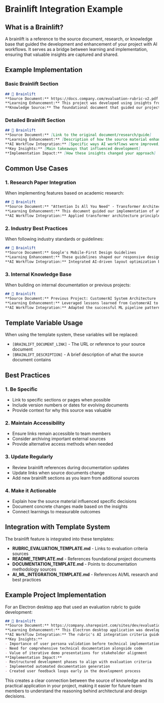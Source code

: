 # Brainlift Integration Example

## What is a Brainlift?

A brainlift is a reference to the source document, research, or knowledge base that guided the development and enhancement of your project with AI workflows. It serves as a bridge between learning and implementation, ensuring that valuable insights are captured and shared.

## Example Implementation

### Basic Brainlift Section
```markdown
## 🧠 Brainlift
**Source Document:** https://docs.company.com/evaluation-rubric-v2.pdf
**Learning Enhancement:** This project was developed using insights from the comprehensive evaluation rubric to enhance our AI-driven development workflows.
**Knowledge Source:** The foundational document that guided our project evaluation criteria and quality standards.
```

### Detailed Brainlift Section
```markdown
## 🧠 Brainlift
**Source Document:** [Link to the original document/research/guide]
**Learning Enhancement:** [Description of how the source material enhanced your project]
**AI Workflow Integration:** [Specific ways AI workflows were improved]
**Key Insights:** [Main takeaways that influenced development]
**Implementation Impact:** [How these insights changed your approach]
```

## Common Use Cases

### 1. Research Paper Integration
When implementing features based on academic research:
```markdown
## 🧠 Brainlift
**Source Document:** "Attention Is All You Need" - Transformer Architecture Paper
**Learning Enhancement:** This document guided our implementation of attention mechanisms in our recommendation system.
**AI Workflow Integration:** Applied transformer architecture principles to improve our user personalization features.
```

### 2. Industry Best Practices
When following industry standards or guidelines:
```markdown
## 🧠 Brainlift
**Source Document:** Google's Mobile-First Design Guidelines
**Learning Enhancement:** These guidelines shaped our responsive design approach and mobile UX strategies.
**AI Workflow Integration:** Integrated AI-driven layout optimization based on mobile-first principles.
```

### 3. Internal Knowledge Base
When building on internal documentation or previous projects:
```markdown
## 🧠 Brainlift
**Source Document:** Previous Project: CustomerAI System Architecture
**Learning Enhancement:** Leveraged lessons learned from CustomerAI to improve our current AI integration approach.
**AI Workflow Integration:** Adapted the successful ML pipeline patterns from CustomerAI to our new mobile application.
```

## Template Variable Usage

When using the template system, these variables will be replaced:
- `[BRAINLIFT_DOCUMENT_LINK]` - The URL or reference to your source document
- `[BRAINLIFT_DESCRIPTION]` - A brief description of what the source document contains

## Best Practices

### 1. Be Specific
- Link to specific sections or pages when possible
- Include version numbers or dates for evolving documents
- Provide context for why this source was valuable

### 2. Maintain Accessibility
- Ensure links remain accessible to team members
- Consider archiving important external sources
- Provide alternative access methods when needed

### 3. Update Regularly
- Review brainlift references during documentation updates
- Update links when source documents change
- Add new brainlift sections as you learn from additional sources

### 4. Make it Actionable
- Explain how the source material influenced specific decisions
- Document concrete changes made based on the insights
- Connect learnings to measurable outcomes

## Integration with Template System

The brainlift feature is integrated into these templates:
- **RUBRIC_EVALUATION_TEMPLATE.md** - Links to evaluation criteria sources
- **README_TEMPLATE.md** - References foundational project documents
- **DOCUMENTATION_TEMPLATE.md** - Points to documentation methodology sources
- **AI_ML_INTEGRATION_TEMPLATE.md** - References AI/ML research and best practices

## Example Project Implementation

For an Electron desktop app that used an evaluation rubric to guide development:

```markdown
## 🧠 Brainlift
**Source Document:** https://company.sharepoint.com/sites/dev/evaluation-rubric-2024.pdf
**Learning Enhancement:** This Electron desktop application was developed using the comprehensive evaluation rubric (2024 version) to ensure we met all technical, UX, and business requirements.
**AI Workflow Integration:** The rubric's AI integration criteria guided our implementation of intelligent features including real-time suggestions, personalized user experiences, and automated quality checks.
**Key Insights:** 
- Importance of user persona validation before technical implementation
- Need for comprehensive technical documentation alongside code
- Value of iterative demo presentations for stakeholder alignment
**Implementation Impact:** 
- Restructured development phases to align with evaluation criteria
- Implemented automated documentation generation
- Created user feedback loops early in the development process
```

This creates a clear connection between the source of knowledge and its practical application in your project, making it easier for future team members to understand the reasoning behind architectural and design decisions. 
